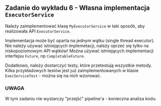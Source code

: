 ## Zadanie do wykładu 6 - Własna implementacja `ExecutorService`

Należy zaimplementować klasę `MyExecutorService` w taki sposób, aby realizowała API `ExecutorService`.

Implementacja może być oparta na jednym wątku (single thread executor). Nie należy używać istniejących implemetacji, należy oprzeć się tylko na niskopoziomowym API wątków! Można używać istniejących implementacji interfejsu `Future`, np `CompletableFuture`.

Dodatkowo, należy dostarczyć testy, które przetestują wszystkie metody. Kilka przykładowych testów jest już zaimplementowanych w klasie `ExecServiceTest` - można się na nich wzorować.

### UWAGA
W tym zadaniu nie wystarczy "przejść" pipeline'a - konieczna analiza kodu.
